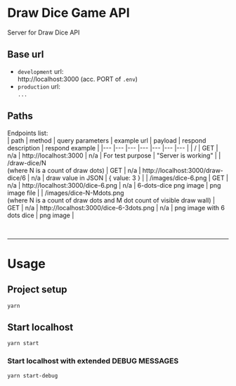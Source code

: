 # Draw Dice Game API

Server for Draw Dice API

## Base url

- `development` url: <br/>
  http://localhost:3000 (acc. PORT of `.env`)
- `production` url: <br/>
  `...`

## Paths

Endpoints list: <br/>
| path | method | query parameters | example url | payload | respond description | respond example |
|--- |--- |--- |--- |--- |--- |--- |
| / | GET | n/a | http://localhost:3000 | n/a | For test purpose | "Server is working" |
| /draw-dice/N <br/>(where N is a count of draw dots) | GET | n/a | http://localhost:3000/draw-dice/6 | n/a | draw value in JSON | { value: 3 } |
| /images/dice-6.png | GET | n/a | http://localhost:3000/dice-6.png | n/a | 6-dots-dice png image | png image file |
| /images/dice-N-Mdots.png <br/>(where N is a count of draw dots and M dot count of visible draw wall) | GET | n/a | http://localhost:3000/dice-6-3dots.png | n/a | png image with 6 dots dice | png image |

<br/><hr/>

# Usage

## Project setup

```
yarn
```

## Start localhost

```
yarn start
```

### Start localhost with extended DEBUG MESSAGES

```
yarn start-debug
```

